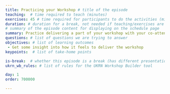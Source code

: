 ```yaml
---
title: Practicing your Workshop # title of the episode
teaching:  # time required to teach (minutes)
exercises: 45 # time required for participants to do the activities (minutes)
duration: # duration for a break, not needed if teaching/exercises are present (minutes)
# summary of the episode content for displaying on the schedule page
summary: Practice delivering a part of your workshop with your co-attendees.
questions: # list of questions we are trying to answer
objectives: # list of learning outcomes
 - Get some insight into how it feels to deliver the workshop
keypoints:  # list of take-home points

is-break:  # whether this episode is a break (has different presentation)
ukrn_wb_rules: # list of rules for the UKRN Workshop Builder tool

day: 1
order: 700000

---
```

